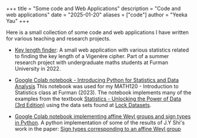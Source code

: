 +++
title = "Some code and Web Applications"
description = "Code and web applications"
date = "2025-01-20"
aliases = ["code"]
author = "Yeeka Yau"
+++

Here is a small collection of some code and web applications I have written for various teaching and research projects.

* [Key length finder](https://vigenere.streamlit.app/): A small web application with various statistics related to finding the key length of a Vigenère cipher. Part of a summer research project with undergraduate maths students at Furman University in 2022.

* [Google Colab notebook - Introducing Python for Statistics and Data Analysis](https://colab.research.google.com/drive/1Q5KJdCuj1HNeAwLfDRt4_nOfzDCxBkWP?usp=sharing) This notebook was used for my MATH120 - Introduction to Statistics class at Furman (2023). The notebook implements many of the examples from the textbook [Statistics - Unlocking the Power of Data (3rd Edition)](https://www.lock5stat.com/) using the data sets found at [Lock Datasets](https://www.lock5stat.com/datapage3e.html).

* [Google Colab notebook implementing affine Weyl groups and sign types in Python](https://colab.research.google.com/drive/1y29FKCwn6Rkjx4XrDX7gdGTb7q93ot1E?usp=sharing). A python implementation of some of the results of J.Y Shi's work in the paper: [Sign types corresponding to an affine Weyl group](https://www.google.com/url?q=https%3A%2F%2Fmath.ecnu.edu.cn%2F%7Ejyshi%2Fmyart%2F1987JLMsign.pdf)